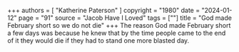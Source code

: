 +++
authors = [
  "Katherine Paterson"
]
copyright = "1980"
date = "2024-01-12"
page = "91"
source = "Jacob Have I Loved"
tags = [""]
title = "God made February short so we do not die"
+++
The reason God made February short a few days was because he knew that by the time people came to the end of it they would die if they had to stand one more blasted day.
